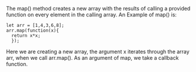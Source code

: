 The map() method creates a new array with the results of calling a provided function on every element in the calling array.
An Example of map() is:

```
let arr = [1,4,3,6,8];
arr.map(function(x){
  return x*x;
  });
```

Here we are creating a new array, the argument x iterates through the array arr, when we call arr.map(). As an argument of
map, we take a callback function.
